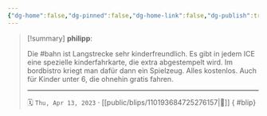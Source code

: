 ```yaml
---
{"dg-home":false,"dg-pinned":false,"dg-home-link":false,"dg-publish":true,"type":"blip","disabled rules":["yaml-title","yaml-title-alias","file-name-heading"],"title":"philipp on mastodon @ 2023-04-13","created-date":"2023-04-13T21:43:11","id":110193684725276160,"updated-date":"2025-05-02T08:50:43","dg-path":"blips/110193684725276157.md","permalink":"/blips/110193684725276157/","dgPassFrontmatter":true,"created":"2023-04-13T21:43:11","updated":"2025-05-02T08:50:43"}
---
```


> [!summary] **philipp**:
>
> Die #bahn ist Langstrecke sehr kinderfreundlich. Es gibt in jedem ICE eine spezielle kinderfahrkarte, die extra abgestempelt wird. Im bordbistro kriegt man dafür dann ein Spielzeug. Alles kostenlos. Auch für Kinder unter 6, die ohnehin gratis fahren.
> - - -
>
> 🗓️ `Thu, Apr 13, 2023` · [[public/blips/110193684725276157\|🔗]]
{ #blip}

